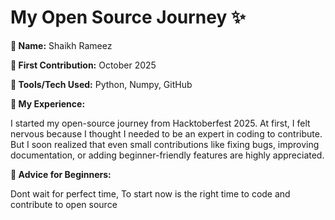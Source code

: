 # My Open Source Journey ✨

**👤 Name:**  Shaikh Rameez

**📅 First Contribution:** October 2025

**🔧 Tools/Tech Used:** Python, Numpy, GitHub

**🌟 My Experience:** 

I started my open-source journey from Hacktoberfest 2025. At first, I felt nervous because I thought I needed to be an expert in coding to contribute. But I soon realized that even small contributions like fixing bugs, improving documentation, or adding beginner-friendly features are highly appreciated.

**📌 Advice for Beginners:** 

Dont wait for perfect time, To start now is the right time to code and contribute to open source
